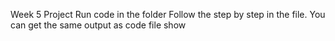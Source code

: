 Week 5 Project Run code in the folder Follow the step by step in the file. You can get the same output as code file show
